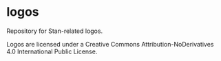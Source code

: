 # logos

Repository for Stan-related logos.

Logos are licensed under a Creative Commons Attribution-NoDerivatives 
4.0 International Public License.
